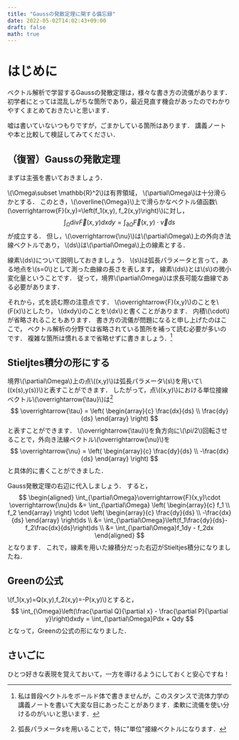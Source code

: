 ```yaml
---
title: "Gaussの発散定理に関する備忘録"
date: 2022-05-02T14:02:43+09:00
draft: false
math: true
---
```


# はじめに

ベクトル解析で学習するGaussの発散定理は，様々な書き方の流儀があります．
初学者にとっては混乱しがちな箇所であり，最近見直す機会があったのでわかりやすくまとめておきたいと思います．

嘘は書いていないつもりですが，ごまかしている箇所はあります．
講義ノートや本と比較して検証してみてください．

## （復習）Gaussの発散定理

まずは主張を書いておきましょう．

\\(\Omega\subset \mathbb{R}^2\\)は有界領域，
\\(\partial\Omega\\)は十分滑らかとする．
このとき，\\(\overline{\Omega}\\)上で滑らかなベクトル値函数\\(\overrightarrow{F}(x,y)=\left(f_1(x,y), f_2(x,y)\right)\\)に対し，
$$
\int_{\Omega}\mathrm{div}\overrightarrow{F}(x,y)dxdy
= \int_{\partial\Omega}\overrightarrow{F}(x,y)\cdot \overrightarrow{\nu}ds
$$
が成立する．
但し，\\(\overrightarrow{\nu}\\)は\\(\partial\Omega\\)上の外向き法線ベクトルであり，
\\(ds\\)は\\(\partial\Omega\\)上の線素とする．

線素\\(ds\\)について説明しておきましょう．
\\(s\\)は弧長パラメータと言って，ある地点を\\(s=0\\)として測った曲線の長さを表します，
線素\\(ds\\)とは\\(s\\)の微小変化量ということです．
従って，境界\\(\partial\Omega\\)は求長可能な曲線である必要があります．

それから，式を読む際の注意点です．
\\(\overrightarrow{F}(x,y)\\)のことを\\(F(x)\\)としたり，
\\(dxdy\\)のことを\\(dx\\)と書くことがあります．
内積\\(\cdot\\)が省略されることもあります．
書き方の流儀が問題になると申し上げたのはここで，
ベクトル解析の分野では省略されている箇所を補って読む必要が多いのです．
複雑な箇所は慣れるまで省略せずに書きましょう．[^1]

## Stieljtes積分の形にする

境界\\(\partial\Omega\\)上の点\\((x,y)\\)は弧長パラメータ\\(s\\)を用いて\\((x(s),y(s))\\)と表すことができます．
したがって，点\\((x,y)\\)における単位接線ベクトル\\(\overrightarrow{\tau}\\)は[^2]
$$
\overrightarrow{\tau} =
\left(
\begin{array}{c}
\frac{dx}{ds} \\
\frac{dy}{ds}
\end{array}
\right)
$$
と表すことができます．
\\(\overrightarrow{\tau}\\)を負方向に\\(\pi/2\\)回転させることで，外向き法線ベクトル\\(\overrightarrow{\nu}\\)を
$$
\overrightarrow{\nu} =
\left(
\begin{array}{c}
\frac{dy}{ds} \\
-\frac{dx}{ds}
\end{array}
\right)
$$
と具体的に書くことができました．

Gauss発散定理の右辺に代入しましょう．
すると，
$$
\begin{aligned}
\int_{\partial\Omega}\overrightarrow{F}(x,y)\cdot \overrightarrow{\nu}ds
&= \int_{\partial\Omega}
\left(
\begin{array}{c}
f_1 \\
f_2
\end{array}
\right)
\cdot
\left(
\begin{array}{c}
\frac{dy}{ds} \\
-\frac{dx}{ds}
\end{array}
\right)ds \\
&= \int_{\partial\Omega}\left(f_1\frac{dy}{ds}-f_2\frac{dx}{ds}\right)ds \\
&= \int_{\partial\Omega}f_1dy - f_2dx
\end{aligned}
$$
となります．
これで，線素を用いた線積分だった右辺がStieltjes積分になりましたね．

## Greenの公式

\\(f_1(x,y)=Q(x,y),f_2(x,y)=-P(x,y)\\)とすると，
$$
\int_{\Omega}\left(\frac{\partial Q}{\partial x} - \frac{\partial P}{\partial y}\right)dxdy
= \int_{\partial\Omega}Pdx + Qdy
$$
となって，Greenの公式の形になりました．

## さいごに

ひとつ好きな表現を覚えておいて，一方を導けるようにしておくと安心ですね！

[^1]:私は普段ベクトルをボールド体で書きませんが，このスタンスで流体力学の講義ノートを書いて大変な目にあったことがあります．柔軟に流儀を使い分けるのがいいと思います．

[^2]:弧長パラメータ$s$を用いることで，特に"単位"接線ベクトルになります．
